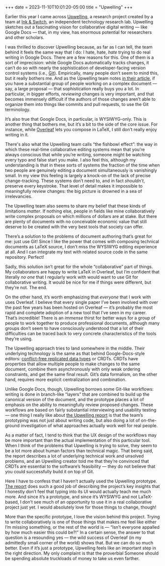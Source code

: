 +++
date = 2023-11-10T10:01:20-05:00
title = "Upwelling"
+++

Earlier this year I came across [Upwelling], a research project created by a
team at [Ink & Switch], an independent technology research lab. Upwelling
sketches out a fascinating vision for collaborative digital writing — like
Google Docs — that, in my view, has enormous potential for researchers and other
scholars.

[Upwelling]: https://www.inkandswitch.com/upwelling/
[Ink & Switch]: https://www.inkandswitch.com/

<!-- more -->

I was thrilled to discover Upwelling because, as far as I can tell, the team
behind it feels the same way that I do: I hate, hate, *hate* trying to do real
writing in Google Docs. There are a few reasons for this. One of them is a sort
of imprecision: while Google Docs automatically tracks changes, it can’t do so
with nearly the sophistication of developer-facing version control systems
(i.e., [Git]). Empirically, many people don’t seem to mind this, but it really
bothers me. And as the Upwelling team notes [in their article][Upwelling], if
you have a substantial group of people working on a complex document — say, a
large proposal — that sophistication really buys you a lot. In particular, in
bigger efforts, *reviewing* changes is very important, and that becomes
immensely difficult if the authors of those changes aren’t able to organize them
into things like commits and pull requests, to use the Git terminology.

[Git]: https://git-scm.com/

It’s also true that Google Docs, in particular, is WYSIWYG-only. This is another
thing that bothers me, but it’s a bit to the side of the core issue. For
instance, while [Overleaf] lets you compose in LaTeX, I still don’t really enjoy
writing in it.

[Overleaf]: https://www.overleaf.com/

There's also what the Upwelling team calls “the fishbowl effect”: the way in
which these real-time collaborative editing systems mean that you’re always
conscious that while you’re writing, someone might be watching every typo and
false start you make. I also feel this, although my understanding is that in
these sorts of systems the fraction of the time when two people are genuinely
editing a document simultaneously is vanishingly small. In my view this feeling
is largely a knock-on of the lack of precise change-tracking. These systems
don’t need to, and in fact *shouldn’t*, preserve every keystroke. That level of
detail makes it impossible to meaningfully review changes: the big picture is
drowned in a sea of irrelevancies.

The Upwelling team also seems to share my belief that these kinds of limitations
*matter*. If nothing else, people in fields like mine collaboratively write
complex proposals on which millions of dollars are at stake. But there are
plenty of documents with no conceivable economic value that still deserve to be
created with the very best tools that society can offer.

There’s a solution to the problems of document authoring that’s great for me:
just use Git! Since I like the power that comes with composing technical
documents as LaTeX source, I don’t miss the WYSIWYG editing experience at all.
And I can integrate my text with related source code in the same repository.
Perfect!

Sadly, this solution isn’t great for the whole “collaborative” part of things.
My collaborators are happy to write LaTeX in Overleaf, but I’m confident that
literally *no one* that I regularly work with would want to use Git for
collaborative writing. It would be nice for me if things were different, but
they’re not. The end.

On the other hand, it’s worth emphasizing that *everyone* that I work with uses
Overleaf. I believe that every single paper I’ve been involved with over the
past few years has been hosted on Overleaf — it’s probably the most rapid and
complete adoption of a new tool that I’ve seen in my career. That’s incredible!
There is an *immense* thirst for better ways for a group of people to work
together to produce professional documents, although many groups don’t seem to
have consciously understood that a lot of their difficulties can be traced back
to very concrete characteristics of the tools they’re using.

The Upwelling approach tries to land somewhere in the middle. Their underlying
technology is the same as that behind Google-Docs-style editors: [conflict-free
replicated data types][crdt] or CRDTs. CRDTs have properties that allow multiple
people to make changes to the same document, combine them asynchronously with
only weak ordering constraints, and get the same final result. Git’s data
formalism, on the other hand, requires more explicit centralization and
combination.

[crdt]: https://en.wikipedia.org/wiki/Conflict-free_replicated_data_type

Unlike Google Docs, though, Upwelling borrows some Git-like workflows: writing
is done in branch-like “layers” that are combined to build up the canonical
version of the document, and the prototype places a lot of emphasis on the
ability to meaningfully review proposed changes. These workflows are based on
fairly substantial interviewing and usability testing — one thing I really like
about [the Upwelling report][Upwelling] is that the team’s prototyping was not
just about writing code, but also doing a lot of on-the-ground investigation of
what approaches actually work well for real people.

As a matter of fact, I tend to think that the UX design of the workflows may be
more important than the actual implementation of this particular tool. When I
think of the problems that Upwelling is trying to solve, they seem to be a lot
more about human factors than technical magic. That being said, the report
describes a lot of underlying technical work and unsolved problems, and an
Upwelling creator told me that they’re convinced that CRDTs are essential to the
software’s feasibility — they do not believe that you could successfully build
it on top of Git.

Here I have to confess that I haven’t actually used the Upwelling prototype.
[The report][Upwelling] does such a good job of describing the project’s key
insights that I honestly don’t feel that typing into its UI would actually teach
me much more. And since it’s a prototype, and since it’s WYSIWYG and not
LaTeX-based, I don’t see much of an opportunity to use it in a real
collaborative project just yet. I would absolutely love for those things to
change, though!

More than the specific prototype, I love the vision behind this project. Trying
to write collaboratively is one of those things that makes me feel like either
I’m missing something, or the rest of the world is — “Isn’t everyone appalled by
how much easier this could be?!” In a certain sense, the answer to that question
is a resounding yes — the wild success of Overleaf (in my admittedly small
corner of the world) shows that. But we can do so much better. Even if it’s just
a prototype, Upwelling feels like an important step in the right direction. My
only complaint is that the proverbial Someone should be spending absolute
truckloads of money to take us even farther.
